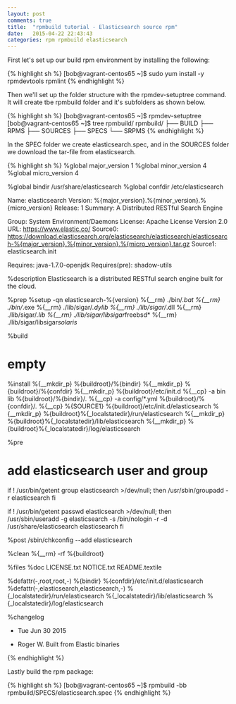 ```yaml
---
layout: post
comments: true
title:  "rpmbuild tutorial - Elasticsearch source rpm"
date:   2015-04-22 22:43:43
categories: rpm rpmbuild elasticsearch 
---
```


<!-- more -->

First let's set up our build rpm environment by installing the following:

{% highlight sh %}
[bob@vagrant-centos65 ~]$ sudo yum install -y rpmdevtools rpmlint
{% endhighlight %}

Then we'll set up the folder structure with the rpmdev-setuptree command. It will create tbe rpmbuild folder and it's subfolders as shown below.

{% highlight sh %}
[bob@vagrant-centos65 ~]$ rpmdev-setuptree
[bob@vagrant-centos65 ~]$ tree rpmbuild/
rpmbuild/
├── BUILD
├── RPMS
├── SOURCES
├── SPECS
└── SRPMS
{% endhighlight %}

In the SPEC folder we create elasticsearch.spec, and in the SOURCES folder we download the tar-file from elasticsearch.


{% highlight sh %}
%global major_version 1
%global minor_version 4
%global micro_version 4

%global bindir /usr/share/elasticsearch
%global confdir /etc/elasticsearch

Name:           elasticsearch
Version:        %{major_version}.%{minor_version}.%{micro_version}
Release:        1
Summary:        A Distributed RESTful Search Engine

Group:          System Environment/Daemons
License:        Apache License Version 2.0
URL:            https://www.elastic.co/
Source0:        https://download.elasticsearch.org/elasticsearch/elasticsearch/elasticsearch-%{major_version}.%{minor_version}.%{micro_version}.tar.gz
Source1:        elasticsearch.init

Requires:       java-1.7.0-openjdk
Requires(pre):  shadow-utils

%description
Elasticsearch is a distributed RESTful search engine built for the cloud.

%prep
%setup -qn elasticsearch-%{version}
%{__rm} ./bin/*.bat
%{__rm} ./bin/*.exe
%{__rm} ./lib/sigar/*.dylib
%{__rm} ./lib/sigar/*.dll
%{__rm} ./lib/sigar/*.lib
%{__rm} ./lib/sigar/libsigar*freebsd*
%{__rm} ./lib/sigar/libsigar*solaris*


%build
# empty

%install
%{__mkdir_p} %{buildroot}/%{bindir}
%{__mkdir_p} %{buildroot}/%{confdir}
%{__mkdir_p} %{buildroot}/etc/init.d
%{__cp} -a bin lib %{buildroot}/%{bindir}/.
%{__cp} -a config/*.yml %{buildroot}/%{confdir}/.
%{__cp}  %{SOURCE1} %{buildroot}/etc/init.d/elasticsearch
%{__mkdir_p} %{buildroot}%{_localstatedir}/run/elasticsearch
%{__mkdir_p} %{buildroot}%{_localstatedir}/lib/elasticsearch
%{__mkdir_p} %{buildroot}%{_localstatedir}/log/elasticsearch

%pre
# add elasticsearch user and group
if ! /usr/bin/getent group elasticsearch >/dev/null; then 
  /usr/sbin/groupadd -r elasticsearch
fi

if ! /usr/bin/getent passwd elasticsearch >/dev/null; then  
  /usr/sbin/useradd -g elasticsearch -s /bin/nologin -r -d /usr/share/elasticsearch elasticsearch
fi

%post
/sbin/chkconfig --add elasticsearch

%clean
%{__rm} -rf %{buildroot}

%files
%doc 
LICENSE.txt 
NOTICE.txt 
README.textile

%defattr(-,root,root,-)
%{bindir}
%{confdir}/etc/init.d/elasticsearch
%defattr(-,elasticsearch,elasticsearch,-)
%{_localstatedir}/run/elasticsearch
%{_localstatedir}/lib/elasticsearch
%{_localstatedir}/log/elasticsearch

%changelog
* Tue Jun 30 2015
- Roger W. Built from Elastic binaries

{% endhighlight %}

Lastly build the rpm package:


{% highlight sh %}
[bob@vagrant-centos65 ~]$ rpmbuild -bb rpmbuild/SPECS/elasticsearch.spec
{% endhighlight %}









